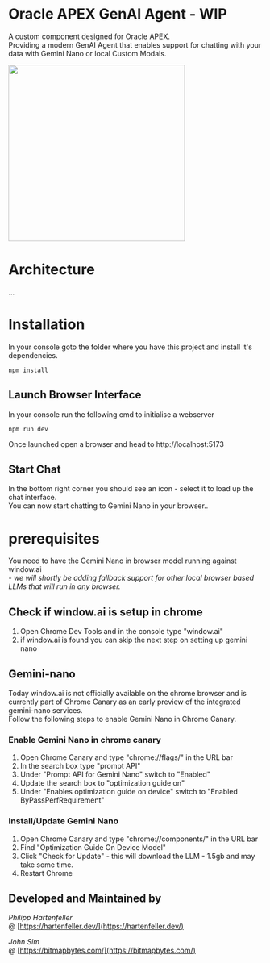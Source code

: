 

# Oracle APEX GenAI Agent - WIP
A custom component designed for Oracle APEX. <br />
Providing a modern GenAI Agent that enables support for chatting with your data with Gemini Nano or local Custom Modals.

<img src="https://github.com/user-attachments/assets/c5f70c84-784b-420e-9c43-2baf49f3a018" width="350" />

# Architecture
...

# Installation
In your console goto the folder where you have this project and install it's dependencies.

```
npm install
```

## Launch Browser Interface
In your console run the following cmd to initialise a webserver
```
npm run dev
```
Once launched open a browser and head to http://localhost:5173

## Start Chat
In the bottom right corner you should see an icon - select it to load up the chat interface.<br />
You can now start chatting to Gemini Nano in your browser..


# prerequisites
You need to have the Gemini Nano in browser model running against window.ai<br /> 
_- we will shortly be adding fallback support for other local browser based LLMs that will run in any browser._

## Check if window.ai is setup in chrome

1. Open Chrome Dev Tools and in the console type "window.ai"
2. if window.ai is found you can skip the next step on setting up gemini nano

## Gemini-nano
Today window.ai is not officially available on the chrome browser and is currently part of Chrome Canary as an early preview of the integrated gemini-nano services. <br />
Follow the following steps to enable Gemini Nano in Chrome Canary.

### Enable Gemini Nano in chrome canary

1. Open Chrome Canary and type "chrome://flags/" in the URL bar
2. In the search box type "prompt API"
3. Under "Prompt API for Gemini Nano" switch to "Enabled"
4. Update the search box to "optimization guide on"
5. Under "Enables optimization guide on device" switch to "Enabled ByPassPerfRequirement"

### Install/Update Gemini Nano

1. Open Chrome Canary and type "chrome://components/" in the URL bar
2. Find "Optimization Guide On Device Model"
3. Click "Check for Update" - this will download the LLM - 1.5gb and may take some time.
4. Restart Chrome


## Developed and Maintained by

_Philipp Hartenfeller_  
@ [https://hartenfeller.dev/](https://hartenfeller.dev/)

_John Sim_  
@ [https://bitmapbytes.com/](https://bitmapbytes.com/)
